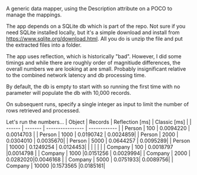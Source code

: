 A generic data mapper, using the Description attribute on a POCO to manage the mappings.

The app depends on a SQLite db which is part of the repo. Not sure if you need SQLite installed locally, but it's a simple download and install from https://www.sqlite.org/download.html. All you do is unzip the file and put the extracted files into a folder.

The app uses reflection, which is historically "bad". However, I did some timings and while there are roughly order of magnitiude differences, the overall numbers we are looking at are small. Probably insignificant relative to the combined network latency and db processing time.

By default, the db is empty to start with so running the first time with no parameter will populate the db with 10,000 records.

On subsequent runs, specify a single integer as input to limit the number of rows retrieved and processed.

Let's run the numbers...
| Object | Records | Reflection [ms] | Classic [ms] |
| ------ | ------- | ---------------- | ------------ |
| Person | 100 | 0.0094220 | 0.0014703 |
| Person | 1000 | 0.0190742 | 0.0024859|
| Person | 2000 | 0.0304010 | 0.0035670|
| Person | 5000 | 0.0644257 | 0.0095289|
| Person | 10000 | 0.1249254 | 0.0124453|
| | | | |
| Company | 100 | 0.0018797 |0.0014798 |
| Company | 1000 |0.0151256 | 0.0029994|
| Company | 2000 | 0.0282020|0.0046168 |
| Company | 5000 | 0.0751933| 0.0089756|
| Company | 10000 |0.1573565  |0.0185161|
